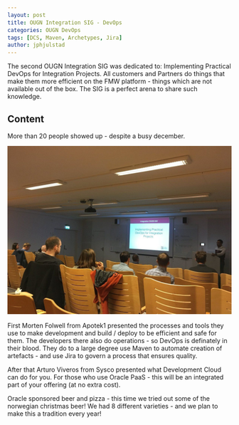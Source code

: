 ```yaml
---
layout: post 
title: OUGN Integration SIG - DevOps 
categories: OUGN DevOps
tags: [DCS, Maven, Archetypes, Jira]
author: jphjulstad
---
```

The second OUGN Integration SIG was dedicated to: Implementing Practical DevOps for Integration Projects. All customers and Partners do things that make them more efficient on the FMW platform - things which are not available out of the box. The SIG is a perfect arena to share such knowledge.

## Content ##
More than 20 people showed up - despite a busy december.

![](/images/2017-12-10-OUGNSIG2/picture.jpg)

First Morten Folwell from Apotek1 presented the processes and tools they use to make development and build / deploy to be efficient and safe for them. The developers there also do operations - so DevOps is definately in their blood. They do to a large degree use Maven to automate creation of artefacts - and use Jira to govern a process that ensures quality.

After that Arturo Viveros from Sysco presented what Development Cloud can do for you. For those who use Oracle PaaS - this will be an integrated part of your offering (at no extra cost).

Oracle sponsored beer and pizza - this time we tried out some of the norwegian christmas beer! We had 8 different varieties - and we plan to make this a tradition every year!
